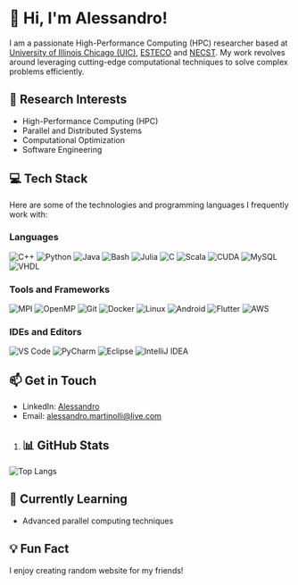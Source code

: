 # 👋 Hi, I'm Alessandro!
I am a passionate High-Performance Computing (HPC) researcher based at [University of Illinois Chicago (UIC)](https://www.uic.edu/), [ESTECO](https://www.esteco.com/) and [NECST](). My work revolves around leveraging cutting-edge computational techniques to solve complex problems efficiently.

## 🔬 Research Interests
- High-Performance Computing (HPC)
- Parallel and Distributed Systems
- Computational Optimization
- Software Engineering

## 💻 Tech Stack
Here are some of the technologies and programming languages I frequently work with:

### Languages
![C++](https://img.shields.io/badge/-C++-00599C?style=flat&logo=c++)
![Python](https://img.shields.io/badge/-Python-3776AB?style=flat&logo=python)
![Java](https://img.shields.io/badge/-Java-007396?style=flat&logo=java)
![Bash](https://img.shields.io/badge/-Bash-4EAA25?style=flat&logo=gnu-bash)
![Julia](https://img.shields.io/badge/-Julia-9558B2?style=flat&logo=julia)
![C](https://img.shields.io/badge/-C-A8B9CC?style=flat&logo=c)
![Scala](https://img.shields.io/badge/-Scala-DC322F?style=flat&logo=scala)
![CUDA](https://img.shields.io/badge/-CUDA-76B900?style=flat&logo=nvidia)
![MySQL](https://img.shields.io/badge/-MySQL-4479A1?style=flat&logo=mysql)
![VHDL](https://img.shields.io/badge/-VHDL-3A3A3A?style=flat&logo=vhdl)

### Tools and Frameworks
![MPI](https://img.shields.io/badge/-MPI-333333?style=flat&logo=mpi)
![OpenMP](https://img.shields.io/badge/-OpenMP-333333?style=flat&logo=openmp)
![Git](https://img.shields.io/badge/-Git-F05032?style=flat&logo=git)
![Docker](https://img.shields.io/badge/-Docker-2496ED?style=flat&logo=docker)
![Linux](https://img.shields.io/badge/-Linux-FCC624?style=flat&logo=linux)
![Android](https://img.shields.io/badge/-Android-3DDC84?style=flat&logo=android)
![Flutter](https://img.shields.io/badge/-Flutter-02569B?style=flat&logo=flutter)
![AWS](https://img.shields.io/badge/-AWS-232F3E?style=flat&logo=amazon-aws)

### IDEs and Editors
![VS Code](https://img.shields.io/badge/-VS%20Code-007ACC?style=flat&logo=visual-studio-code)
![PyCharm](https://img.shields.io/badge/-PyCharm-000000?style=flat&logo=pycharm)
![Eclipse](https://img.shields.io/badge/-Eclipse-2C2255?style=flat&logo=eclipse)
![IntelliJ IDEA](https://img.shields.io/badge/-IntelliJ%20IDEA-000000?style=flat&logo=intellij-idea)

## 📫 Get in Touch
- LinkedIn: [Alessandro]([https://www.linkedin.com/](https://www.linkedin.com/in/alessandro-martinolli-283a8a226/?locale=de_DE&trk=people-guest_people_search-card))
- Email: [alessandro.martinolli@live.com](mailto:alessandro.martinolli@live.com)

1. ## 📊 GitHub Stats

![Top Langs](https://github-readme-stats.vercel.app/api/top-langs/?username=Al3ssandro-create&layout=compact&theme=radical)

## 🌱 Currently Learning
- Advanced parallel computing techniques

## 💡 Fun Fact
I enjoy creating random website for my friends!
